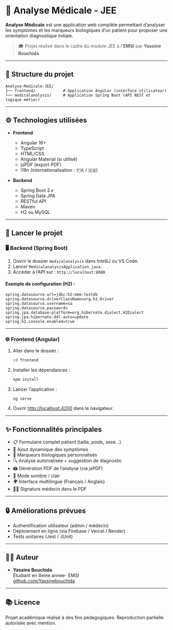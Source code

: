 # 🧪 Analyse Médicale - JEE

**Analyse Médicale** est une application web complète permettant d’analyser les symptômes et les marqueurs biologiques d’un patient pour proposer une orientation diagnostique initiale.

> 🎓 Projet réalisé dans le cadre du module JEE à l'**EMSI** par **Yassine Bouchida**.

---

## 📁 Structure du projet

```
Analyse-Medicale-JEE/
├── frontend/            # Application Angular (interface utilisateur)
└── medicalanalysis/     # Application Spring Boot (API REST et logique métier)
```

---

## ⚙️ Technologies utilisées

- **Frontend**
  - Angular 16+
  - TypeScript
  - HTML/CSS
  - Angular Material (si utilisé)
  - jsPDF (export PDF)
  - i18n (internationalisation : 🇫🇷 / 🇬🇧)

- **Backend**
  - Spring Boot 3.x
  - Spring Data JPA
  - RESTful API
  - Maven
  - H2 ou MySQL

---

## 🚀 Lancer le projet

### 🖥️ Backend (Spring Boot)

1. Ouvrir le dossier `medicalanalysis` dans IntelliJ ou VS Code.
2. Lancer `MedicalanalysisApplication.java`.
3. Accéder à l’API sur : `http://localhost:8080`

#### Exemple de configuration (H2) :
```properties
spring.datasource.url=jdbc:h2:mem:testdb
spring.datasource.driverClassName=org.h2.Driver
spring.datasource.username=sa
spring.datasource.password=
spring.jpa.database-platform=org.hibernate.dialect.H2Dialect
spring.jpa.hibernate.ddl-auto=update
spring.h2.console.enabled=true
```

---

### 🌐 Frontend (Angular)

1. Aller dans le dossier :
   ```bash
   cd frontend
   ```

2. Installer les dépendances :
   ```bash
   npm install
   ```

3. Lancer l’application :
   ```bash
   ng serve
   ```

4. Ouvrir [http://localhost:4200](http://localhost:4200) dans le navigateur.

---

## ✨ Fonctionnalités principales

- 📋 Formulaire complet patient (taille, poids, sexe…)
- 🧾 Ajout dynamique des symptômes
- 🧬 Marqueurs biologiques personnalisés
- 🔍 Analyse automatisée + suggestion de diagnostic
- 🖨️ Génération PDF de l’analyse (via jsPDF)
- 🌙 Mode sombre / clair
- 🌍 Interface multilingue (Français / Anglais)
- 🧑‍⚕️ Signature médecin dans le PDF

---

## 🔒 Améliorations prévues

- Authentification utilisateur (admin / médecin)
- Déploiement en ligne (via Firebase / Vercel / Render)
- Tests unitaires (Jest / JUnit)


---

## 👨‍💻 Auteur

- **Yassine Bouchida**  
  Étudiant en 4eme annee- EMSI  
  [github.com/Yassinebouchida](https://github.com/Yassinebouchida)

---

## 📚 Licence

Projet académique réalisé à des fins pédagogiques. Reproduction partielle autorisée avec mention.
